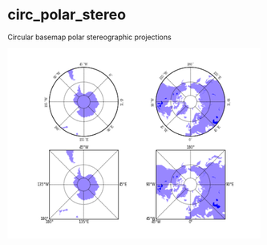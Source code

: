 # circ_polar_stereo
Circular basemap polar stereographic projections

![Alt text](compare.png?raw=true "compare with basemap")
